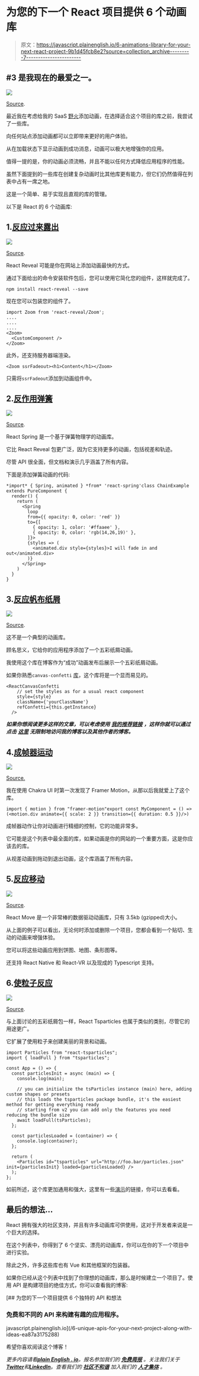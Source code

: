 # 为您的下一个 React 项目提供 6 个动画库

> 原文：<https://javascript.plainenglish.io/6-animations-library-for-your-next-react-project-9b1d45fcb8e2?source=collection_archive---------7----------------------->

## #3 是我现在的最爱之一。

![](img/ff2a7c0e8ddb239acbda0ac146228166.png)

[Source](https://react-spring.io/).

最近我在考虑给我的 SaaS [野火](https://usewildfire.com)添加动画，在选择适合这个项目的库之前，我尝试了一些库。

向任何站点添加动画都可以立即带来更好的用户体验。

从在加载状态下显示动画到成功消息，动画可以极大地增强你的应用。

值得一提的是，你的动画必须流畅，并且不能以任何方式降低应用程序的性能。

虽然下面提到的一些库在创建复杂动画时比其他库更有能力，但它们仍然值得在列表中占有一席之地。

这是一个简单、易于实现且直观的库的管理。

以下是 React 的 6 个动画库:

## 1.[反应过来露出](https://www.react-reveal.com/)

![](img/629ad554c3005586e74cc7e15a422d5a.png)

[Source](https://www.react-reveal.com/).

React Reveal 可能是你在网站上添加动画最快的方式。

通过下面给出的命令安装软件包后，您可以使用它简化您的组件，这样就完成了。

```
npm install react-reveal --save
```

现在您可以包装您的组件了。

```
import Zoom from 'react-reveal/Zoom';
....
....
....
<Zoom>  
  <CustomComponent />
</Zoom>
```

此外，还支持服务器端渲染。

```
<Zoom ssrFadeout><h1>Content</h1></Zoom>
```

只需将`ssrFadeout`添加到动画组件中。

## 2.[反作用弹簧](https://react-spring.io/)

![](img/d8e000e50a263da12b77f9a3675a2be2.png)

[Source](https://react-spring.io/).

React Spring 是一个基于弹簧物理学的动画库。

它比 React Reveal 包更广泛，因为它支持更多的动画，包括视差和轨迹。

尽管 API 很全面，但文档和演示几乎涵盖了所有内容。

下面是添加弹簧动画的代码:

```
*import* { Spring, animated } *from* 'react-spring'class ChainExample extends PureComponent {
  render() {
    return (
      <Spring
        loop
        from={{ opacity: 0, color: 'red' }}
        to={[
          { opacity: 1, color: '#ffaaee' },
          { opacity: 0, color: 'rgb(14,26,19)' },
        ]}>
        {styles => (
          <animated.div style={styles}>I will fade in and out</animated.div>
        )}
      </Spring>
    )
  }
}
```

## 3.[反应帆布纸屑](https://www.npmjs.com/package/react-canvas-confetti)

![](img/2325ad896cb2678a26cd6ffaa4965e61.png)

[Source](https://ulitcos.github.io/react-canvas-confetti/).

这不是一个典型的动画库。

顾名思义，它给你的应用程序添加了一个五彩纸屑动画。

我使用这个库在博客作为“成功”动画发布后展示一个五彩纸屑动画。

如果你熟悉`canvas-confetti` [库](https://github.com/catdad/canvas-confetti)，这个库将是一个显而易见的。

```
<ReactCanvasConfetti
    // set the styles as for a usual react component
    style={style}
    className={'yourClassName'}
    refConfetti={this.getInstance}
  />
```

***如果你想阅读更多这样的文章，可以考虑使用*** [***我的推荐链接***](https://medium.com/@anuragkanoria/membership) ***，这样你就可以通过点击*** [***这里***](https://medium.com/@anuragkanoria/membership) ***无限制地访问我的博客以及其他作者的博客。***

## 4.[成帧器运动](https://www.framer.com/motion/)

![](img/4546ea9fccbc17e546fa6dbd1b014fa2.png)

[Source.](https://www.framer.com/motion/)

我在使用 Chakra UI 时第一次发现了 Framer Motion，从那以后我就爱上了这个库。

```
import { motion } from "framer-motion"export const MyComponent = () => (<motion.div animate={{ scale: 2 }} transition={{ duration: 0.5 }}/>)
```

成帧器动作让你对动画进行精细的控制，它的功能非常多。

它可能是这个列表中最全面的库，如果动画是你的网站的一个重要方面，这是你应该去的库。

从视差动画到拖动到退出动画，这个库涵盖了所有内容。

## 5.[反应移动](https://www.npmjs.com/package/react-move)

![](img/05c351615fcc40b94a942ebfa2292b2e.png)

[Source](https://www.npmjs.com/package/react-move).

React Move 是一个非常棒的数据驱动动画库，只有 3.5kb (gzipped)大小。

从上面的例子可以看出，无论何时添加或删除一个项目，您都会看到一个贴切、生动的动画来增强体验。

您可以将这些动画应用到饼图、地图、条形图等。

还支持 React Native 和 React-VR 以及现成的 Typescript 支持。

## 6.[使粒子反应](https://www.npmjs.com/package/react-tsparticles)

![](img/3ed28fd49e4ba31fdb8d1d3eaa32f820.png)

[Source](https://github.com/matteobruni/tsparticles/blob/main/components/react/README.md).

与上面讨论的五彩纸屑包一样，React Tsparticles 也属于类似的类别，尽管它的用途更广。

它扩展了使用粒子来创建美丽的背景和动画。

```
import Particles from "react-tsparticles";
import { loadFull } from "tsparticles";

const App = () => {
  const particlesInit = async (main) => {
    console.log(main);

    // you can initialize the tsParticles instance (main) here, adding custom shapes or presets
    // this loads the tsparticles package bundle, it's the easiest method for getting everything ready
    // starting from v2 you can add only the features you need reducing the bundle size
    await loadFull(tsParticles);
  };

  const particlesLoaded = (container) => {
    console.log(container);
  };

  return (
    <Particles id="tsparticles" url="http://foo.bar/particles.json" init={particlesInit} loaded={particlesLoaded} />
  );
};
```

如前所述，这个库更加通用和强大，这里有一些[演示](https://particles.js.org/samples/presets/index.html)的链接，你可以去看看。

## 最后的想法…

React 拥有强大的社区支持，并且有许多动画库可供使用，这对于开发者来说是一个巨大的选择。

在这个列表中，你得到了 6 个坚实、漂亮的动画库，你可以在你的下一个项目中进行实验。

除此之外，许多这些库也有 Vue 和其他框架的包装器。

如果你已经从这个列表中找到了你理想的动画库，那么是时候建立一个项目了。使用 API 是构建项目的绝佳方式，你可以查看我的博客:

[](/6-unique-apis-for-your-next-project-along-with-ideas-ea87a3175288) [## 为您的下一个项目提供 6 个独特的 API 和想法

### 免费和不同的 API 来构建有趣的应用程序。

javascript.plainenglish.io](/6-unique-apis-for-your-next-project-along-with-ideas-ea87a3175288) 

希望你喜欢阅读这个博客！

*更多内容请看*[***plain English . io***](https://plainenglish.io/)*。报名参加我们的* [***免费周报***](http://newsletter.plainenglish.io/) *。关注我们关于*[***Twitter***](https://twitter.com/inPlainEngHQ)*和*[***LinkedIn***](https://www.linkedin.com/company/inplainenglish/)*。查看我们的* [***社区不和谐***](https://discord.gg/GtDtUAvyhW) *加入我们的* [***人才集体***](https://inplainenglish.pallet.com/talent/welcome) *。*
